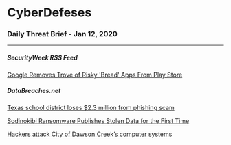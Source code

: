 # CyberDefeses
### Daily Threat Brief - Jan 12, 2020

 
-----
 
##### SecurityWeek RSS Feed
[Google Removes Trove of Risky 'Bread' Apps From Play Store](http://feedproxy.google.com/~r/Securityweek/~3/a1oFPI5MABY/google-removes-trove-risky-bread-apps-play-store)
 
##### DataBreaches.net
[Texas school district loses $2.3 million from phishing scam](https://www.databreaches.net/texas-school-district-loses-2-3-million-from-phishing-scam/)
 
[Sodinokibi Ransomware Publishes Stolen Data for the First Time](https://www.databreaches.net/sodinokibi-ransomware-publishes-stolen-data-for-the-first-time/)
 
[Hackers attack City of Dawson Creek’s computer systems](https://www.databreaches.net/hackers-attack-city-of-dawson-creeks-computer-systems/)
 
